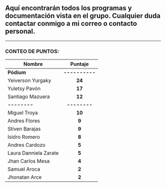 ## Aquí encontrarán todos los programas y documentación vista en el grupo. Cualquier duda contactar conmigo a mi correo o contacto personal.

---

### **CONTEO DE PUNTOS**:

| Nombre                |    Puntaje     |
| --------------------- | :------------: |
| **Pódium**            | **----------** |
| Yeiverson Yurgaky     |     **24**     |
| Yuletsy Pavón         |     **17**     |
| Santiago Mazuera      |     **12**     |
| **--------**          |  **--------**  |
| Miguel Troya          |     **10**     |
| Andres Flores         |     **9**      |
| Stiven Barajas        |     **9**      |
| Isidro Romero         |     **8**      |
| Andres Cardozo        |     **5**      |
| Laura Danniela Zarate |     **5**      |
| Jhan Carlos Mesa      |     **4**      |
| Samuel Aroca          |     **2**      |
| Jhonatan Arce         |     **2**      |
